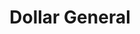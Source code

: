 ---
title: "Dollar General"
url: /houston/dollar-general-east-crosstimbers-street/
shop: Kramladen
---